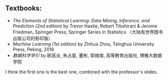## Textbooks:

* *The Elements of Statistical Learning: Data Mining, Inference, and Prediction (2nd edition)* by Trevor Hastie, Robert Tibshirani & Jerome Friedman, Springer Press, Springer Series in Statistics （大陆有世界图书出版公司的影印版）
* *Machine Learning (1st edition)* by Zhihua Zhou, Tsinghua University Press, Peking, 2016
* *数据科学导引* by 欧高炎, 朱占星, 董彬, 鄂维南, 高等教育出版社, 博雅大数据学院

I think the first one is the best one, combined with the professor's slides.
